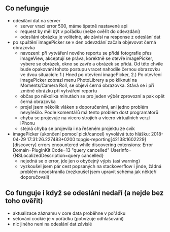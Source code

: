Co nefunguje
-----------------------------------------
* odesílání dat na server
    * server vrací error 500, máme špatně nastavené api
    * request by měl být v pořádku (nelze ověřit do odevzdání)
    * odesílání obrázku je volitelné, ale závisí na response z odeslání dat
* po spuštění imagePicker se v den odevzdání začala objevovat černá obrazovka
    * navození: při vytváření nového reportu se přidá fotografie přes imageView, akceptují se práva, korektně se otevře imagePicker, vybere se obrázek, okno se zavře a obrázek se přidá. Od této chvíle bude opakování tohoto postupu vracet nahodile černou obrazovku ve dvou situacích: 1.) Hned po otevření imagePicker, 2.) Po otevření imagePicker zobrazí menu PhotoLibrery a po kliknutí na Moments/Camera Roll, se objeví černá obrazovka. Stává se i při změně obrázku při vytváření reportu
    * občas po několika minutách se pro jeden výběr zprovozní a pak opět černá obrazovka
    * projel jsem několik vláken s doporučeními, ani jedno problém nevyřešilo. Podle komentářů má tento problém dost programátorů
    * chyba se projevuje na vícero strojích a vícero virtuálních verzí iPhonu
    * stejná chyba se projevila i na řešeném projektu ze cvik
* imagePicker (ukončení pomocí pick/cancel) vyvolává tuto hlášku: 2018-04-29 17:31:26.227483+0200 topgis-reporting[42138:1602229] [discovery] errors encountered while discovering extensions: Error Domain=PlugInKit Code=13 "query cancelled" UserInfo={NSLocalizedDescription=query cancelled}
    * nejedná se o error, jde jen o obyčejný výpis (asi warning)
    * vyzkoušel jsem pár cest popsaných na stackoverflow i jinde, žádná problém neodstranila (nezkoušel jsem upravit schéma jak někteří doporučovali)


Co funguje i když se odeslání nedaří (a nejde bez toho ověřit)
-----------------------------------------
* aktualizace záznamu v core data proběhne v pořádku
* setování cookie je v pořádku (potvrzuje odhlašování)
* nic jiného není na odeslání dat závislé

